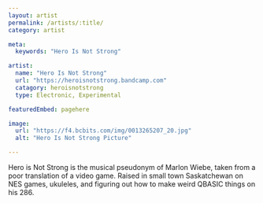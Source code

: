```yaml
---
layout: artist
permalink: /artists/:title/
category: artist

meta:
  keywords: "Hero Is Not Strong"

artist:
  name: "Hero Is Not Strong"
  url: "https://heroisnotstrong.bandcamp.com"
  catagory: heroisnotstrong
  type: Electronic, Experimental

featuredEmbed: pagehere

image:
  url: "https://f4.bcbits.com/img/0013265207_20.jpg"
  alt: "Hero Is Not Strong Picture"

---
```

<p>Hero is Not Strong is the musical pseudonym of Marlon Wiebe, taken from a poor translation of a video game. Raised in small town Saskatchewan on NES games, ukuleles, and figuring out how to make weird QBASIC things on his 286.</p>